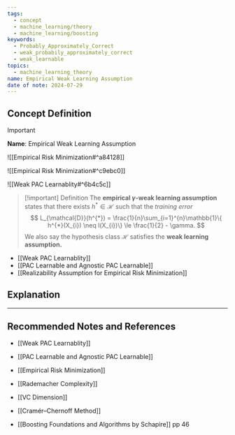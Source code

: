 ```yaml
---
tags:
  - concept
  - machine_learning/theory
  - machine_learning/boosting
keywords:
  - Probably_Approximately_Correct
  - weak_probabily_approximately_correct
  - weak_learnable
topics:
  - machine_learning_theory
name: Empirical Weak Learning Assumption
date of note: 2024-07-29
---
```


## Concept Definition

>[!important]
>**Name**: Empirical Weak Learning Assumption

![[Empirical Risk Minimization#^a84128]]

![[Empirical Risk Minimization#^c9ebc0]]

![[Weak PAC Learnablity#^6b4c5c]]


>[!important] Definition
>The **empirical $\gamma$-weak learning assumption** states that there exists $h^{*} \in \mathcal{H}$ such that the *training error*
>$$
>L_{\mathcal{D}}(h^{*}) = \frac{1}{n}\sum_{i=1}^{n}\mathbb{1}\{ h^{*}(X_{i}) \neq l(X_{i})\} \le \frac{1}{2} - \gamma.
>$$
>We also say the hypothesis class $\mathcal{H}$ satisfies the **weak learning assumption.**

- [[Weak PAC Learnablity]]
- [[PAC Learnable and Agnostic PAC Learnable]]
- [[Realizability Assumption for Empirical Risk Minimization]]


## Explanation



-----------
##  Recommended Notes and References

- [[Weak PAC Learnablity]]
- [[PAC Learnable and Agnostic PAC Learnable]]
- [[Empirical Risk Minimization]]
- [[Rademacher Complexity]]
- [[VC Dimension]]

- [[Cramér–Chernoff Method]]


- [[Boosting Foundations and Algorithms by Schapire]]  pp 46